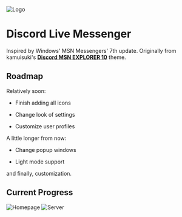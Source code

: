
![Logo](https://cdn.discordapp.com/attachments/1181701173997228204/1181713427127865384/Beta.png?ex=65820f64&is=656f9a64&hm=2dcf95c9d695fb12bec1fc7c2bce45913ba8b54621663066de574a72d4786628&)

# Discord Live Messenger
Inspired by Windows' MSN Messengers' 7th update. Originally from kamuisuki's [**Discord MSN EXPLORER 10**](https://www.deviantart.com/kamuisuki/art/Discord-MSN-Explorer-10-theme-873282935) theme.


## Roadmap

Relatively soon:
- Finish adding all icons

- Change look of settings

- Customize user profiles

A little longer from now:

- Change popup windows

- Light mode support

and finally, customization.
## Current Progress

![Homepage](https://cdn.discordapp.com/attachments/1181701173997228204/1181703677438861504/image.png?ex=6582064f&is=656f914f&hm=cc6231a3f3e02838f916f844240ec3b9208048382257b40b838e0cdf53f751c8&)
![Server](https://cdn.discordapp.com/attachments/1181701173997228204/1181702843065966712/image.png?ex=65820588&is=656f9088&hm=987e85d730a9a579225bfc87bb020ba2df73d76ea50b863701b03f0879e6cd47&)

